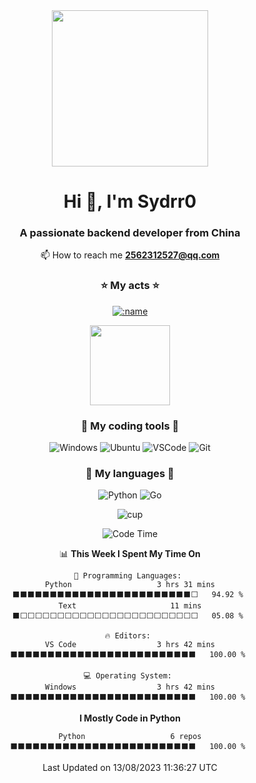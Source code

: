<div align="center">

 <a href="https://v2.nonebot.dev/">
    <img src="https://pic.imgdb.cn/item/64d89d451ddac507ccd6c5b6.jpg width="500" height="250">
</a>

<h1 align="center">Hi 👋, I'm Sydrr0</h1>
<h3 align="center">A passionate backend developer from China</h3>

📫 How to reach me   **2562312527@qq.com**

<h3 align="center"</h3>
<p align="center">
</p>

### ⭐ My acts ⭐


</div>

<p align="center">
<a href="https://fxxkpython.com">
  <img src="https://count.getloli.com/get/@:ydrr0" alt=":name" />
</a>
</p>

<p align="center">
<a href="https://www.adamalston.com/"><img height="128px" src="https://github-readme-stats.vercel.app/api?username=sydrr0&hide_title=true&hide_border=true&show_icons=true&include_all_commits=true&count_private=true&line_height=21&text_color=000&icon_color=000&bg_color=0,ea6161,ffc64d,fffc4d,52fa5a&theme=graywhite" />
</a>
</p>



<div align="center">

### 🧰 **My coding tools** 🧰

![Windows](https://img.shields.io/badge/-Windows-0078D6?style=flat-square&logo=Windows&logoColor=fff)
![Ubuntu](https://img.shields.io/badge/-Ubuntu-E95420?style=flat-square&logo=Ubuntu&logoColor=fff)
![VSCode](https://img.shields.io/badge/-VSCode-007ACC?style=flat-square&logo=visualstudiocode&logoColor=fff)
![Git](https://img.shields.io/badge/-Git-F05032?style=flat-square&logo=git&logoColor=fff)

### 🌟 **My languages** 🌟

![Python](https://img.shields.io/badge/-Python-3776AB?style=flat-square&logo=Python&logoColor=fff)
![Go](https://img.shields.io/badge/-Go-00ADD8?style=flat-square&logo=Go&logoColor=fff)


![cup](https://github-profile-trophy.vercel.app/?username=sydrr0&theme=buddhism&row=2&column=3)
</div>

<div align="center">

 <!--START_SECTION:waka-->
![Code Time](http://img.shields.io/badge/Code%20Time-18%20hrs%2031%20mins-blue)

📊 **This Week I Spent My Time On** 

```text
💬 Programming Languages: 
Python                   3 hrs 31 mins       ⬛⬛⬛⬛⬛⬛⬛⬛⬛⬛⬛⬛⬛⬛⬛⬛⬛⬛⬛⬛⬛⬛⬛⬛⬜   94.92 % 
Text                     11 mins             ⬛⬜⬜⬜⬜⬜⬜⬜⬜⬜⬜⬜⬜⬜⬜⬜⬜⬜⬜⬜⬜⬜⬜⬜⬜   05.08 % 

🔥 Editors: 
VS Code                  3 hrs 42 mins       ⬛⬛⬛⬛⬛⬛⬛⬛⬛⬛⬛⬛⬛⬛⬛⬛⬛⬛⬛⬛⬛⬛⬛⬛⬛   100.00 % 

💻 Operating System: 
Windows                  3 hrs 42 mins       ⬛⬛⬛⬛⬛⬛⬛⬛⬛⬛⬛⬛⬛⬛⬛⬛⬛⬛⬛⬛⬛⬛⬛⬛⬛   100.00 % 
```

**I Mostly Code in Python** 

```text
Python                   6 repos             ⬛⬛⬛⬛⬛⬛⬛⬛⬛⬛⬛⬛⬛⬛⬛⬛⬛⬛⬛⬛⬛⬛⬛⬛⬛   100.00 % 
```




 Last Updated on 13/08/2023 11:36:27 UTC
<!--END_SECTION:waka-->

</div>


